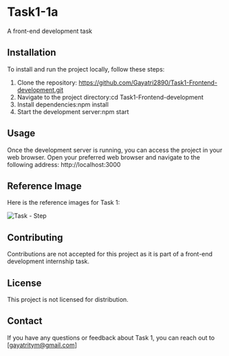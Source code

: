 # Task1-1a
A front-end development task
## Installation
To install and run the project locally, follow these steps:

1. Clone the repository:
   https://github.com/Gayatri2890/Task1-Frontend-development.git
2. Navigate to the project directory:cd Task1-Frontend-development
3. Install dependencies:npm install
4. Start the development server:npm start
## Usage
Once the development server is running, you can access the project in your web browser. Open your preferred web browser and navigate to the following address: http://localhost:3000
## Reference Image
Here is the reference images for Task 1:

![Task - Step ](https://drive.google.com/uc?export=download&id=1E5apuF-iOJWOWYsMskps1B0uNhSJnyxu)


## Contributing
Contributions are not accepted for this project as it is part of a front-end development internship task.

## License
This project is not licensed for distribution.

## Contact
If you have any questions or feedback about Task 1, you can reach out to [gayatritym@gmail.com]
